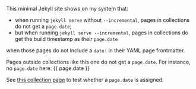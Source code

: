 ---
---

This minimal Jekyll site shows on my system that:

- when running `jekyll serve` without `--incremental`, pages in collections do not get a `page.date`;
- but when running `jekyll serve --incremental`, pages in collections do get the build timestamp as their `page.date`

when those pages do not include a `date:` in their YAML page frontmatter.

Pages outside collections like this one do not get a `page.date`. For instance, no `page.date` here: {{ page.date }}

See [this collection page](test) to test whether a `page.date` is assigned.
